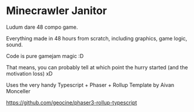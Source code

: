 # Minecrawler Janitor

Ludum dare 48 compo game.

Everything made in 48 hours from scratch, including graphics, game logic, sound.

Code is pure gamejam magic :D

That means, you can probably tell at which point the hurry started (and the motivation loss) xD

Uses the very handy Typescript + Phaser + Rollup Template by Aivan Monceller

https://github.com/geocine/phaser3-rollup-typescript
